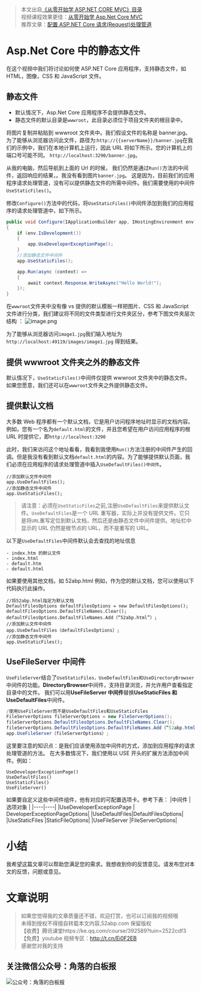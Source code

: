> 本文出自[《从零开始学 ASP.NET CORE MVC》目录](https://www.52abp.com/wiki/mvc/0.1.4/1.Intro) </br>
> 视频课程效果更佳：[从零开始学 Asp.Net Core MVC](https://study.163.com/course/courseMain.htm?courseId=1209215803&share=2&shareId=400000000309007) </br>
> 推荐文章：[配置 ASP.NET Core 请求(Request)处理管道](https://www.52abp.com/wiki/mvc/latest/11.ConfigRequsetPipeline)

# Asp.Net Core 中的静态文件

在这个视频中我们将讨论如何使 ASP.NET Core 应用程序，支持静态文件，如 HTML，图像，CSS 和 JavaScript 文件。

## 静态文件

- 默认情况下，Asp.Net Core 应用程序不会提供静态文件。
- 静态文件的默认目录是`wwwroot`，此目录必须位于项目文件夹的根目录中。

将图片复制并粘贴到 wwwroot 文件夹中。我们假设文件的名称是 banner.jpg。为了能够从浏览器访问此文件，路径为:`http://{{serverName}}/banner.jpg`在我们的示例中，我们在本地计算机上运行，​​ 因此 URL 将如下所示。您的计算机上的端口号可能不同。 `http://localhost:3290/banner.jpg`。

从我的电脑，然后导航到上面的 Url 的时候，
我们仍然是通过`Run()`方法的中间件，返回响应的结果，。我没有看到图片`banner.jpg`。
这是因为，目前我们的应用程序请求处理管道，没有可以提供静态文件的所需中间件。我们需要使用的中间件`UseStaticFiles()`。

修改`Configure()`方法中的代码，将`UseStaticFiles()`中间件添加到我们的应用程序的请求处理管道中，如下所示。

```csharp
public void Configure(IApplicationBuilder app, IHostingEnvironment env)
{
    if (env.IsDevelopment())
    {
        app.UseDeveloperExceptionPage();
    }
    //添加静态文件中间件
    app.UseStaticFiles();

    app.Run(async (context) =>
    {
        await context.Response.WriteAsync("Hello World!");
    });
}

```

在`wwwroot`文件夹中没有像 vs 提供的默认模板一样把图片、CSS 和 JavaScript 文件进行分类，我们建议将不同的文件类型进行文件夹区分，参考下图文件夹层次结构 ：
![image.png](https://upload-images.jianshu.io/upload_images/1979022-a7fc453f618edcf0.png?imageMogr2/auto-orient/strip%7CimageView2/2/w/1240)

为了能够从浏览器访问`image1.jpg`我们输入地址为 `http://localhost:49119/images/image1.jpg` 得到结果。

## 提供 wwwroot 文件夹之外的静态文件

默认情况下，`UseStaticFiles()`中间件仅提供 wwwroot 文件夹中的静态文件。如果您愿意，我们还可以在`wwwroot`文件夹之外提供静态文件。

## 提供默认文档

大多数 Web 程序都有一个默认文档，它是用户访问程序地址时显示的文档内容。例如，您有一个名为`default.html`的文件，并且您希望在用户访问应用程序的根 URL 时提供它，即`http://localhost:3290`

此时，我们来访问这个地址看看，我看到我使用`Run()`方法注册的中间件产生的回调。但是我没有看到默认文档`default.html`的内容。为了能够提供默认页面，我们必须在应用程序的请求处理管道中插入`UseDefaultFiles()中间件`。

```
//添加默认文件中间件
app.UseDefaultFiles();
//添加静态文件中间件
app.UseStaticFiles();
```

> 请注意：必须在`UseStaticFiles`之前,注册`UseDefaultFiles`来提供默认文件。`UseDefaultFiles`是一个 URL 重写器，实际上并没有提供文件。它只是将`URL`重写定位到默认文档，然后还是由静态文件中间件提供。地址栏中显示的 URL 仍然是根节点的 URL，而不是重写的 URL。

以下是`UseDefaultFiles`中间件默认会去查找的地址信息

```
- index.htm 的默认文件
- index.html
- default.htm
- default.html
```

如果要使用其他文档，如 52abp.html 例如，作为您的默认文档，您可以使用以下代码执行此操作。

```
//将52abp.html指定为默认文档
DefaultFilesOptions defaultFilesOptions = new DefaultFilesOptions();
defaultFilesOptions.DefaultFileNames.Clear();
defaultFilesOptions.DefaultFileNames.Add（“52abp.html”）;
//添加默认文件中间件
app.UseDefaultFiles（defaultFilesOptions）;
//添加静态文件中间件
app.UseStaticFiles();
```

## UseFileServer 中间件

`UseFileServer`结合了`UseStaticFiles，UseDefaultFiles和UseDirectoryBrowser`中间件的功能。**DirectoryBrowser**中间件，支持目录浏览，并允许用户查看指定目录中的文件。
我们可以用**UseFileServer 中间件**替换**UseStaticFiles 和 UseDefaultFiles**中间件。

```csharp
/使用UseFileServer而不是UseDefaultFiles和UseStaticFiles
FileServerOptions fileServerOptions = new FileServerOptions();
fileServerOptions.DefaultFilesOptions.DefaultFileNames.Clear();
fileServerOptions.DefaultFilesOptions.DefaultFileNames.Add（“52abp.html”）;
app.UseFileServer（fileServerOptions）;
```

这里要注意的知识点：是我们应该使用添加中间件的方式，添加到应用程序的请求处理管道的方法。
在大多数情况下，我们使用以 USE 开头的扩展方法添加中间件。例如：

```
UseDeveloperExceptionPage()
UseDefaultFiles()
UseStaticFiles()
UseFileServer()
```

如果要自定义这些中间件组件，他有对应的可配置选项卡。参考下表：
|中间件 | 选项对象 |
|----|----|
|UseDeveloperExceptionPage | DeveloperExceptionPageOptions|
|UseDefaultFiles|DefaultFilesOptions|
|UseStaticFiles |StaticFileOptions|
|UseFileServer |FileServerOptions|

# 小结

我希望这篇文章可以帮助您满足您的需求。我想收到你的反馈意见。请发布您对本文的反馈，问题或意见。

# 文章说明

> 如果您觉得我的文章质量还不错，欢迎打赏，也可以订阅我的视频哦 </br>
> 未得到授权不得擅自转载本文内容,52abp.com 保留版权 </br>
> 【收费】腾讯课堂https://ke.qq.com/course/392589?tuin=2522cdf3 </br>
> 【免费】youtube 视频专区：http://t.cn/Ei0F2EB </br>
> 感谢您对我的支持

## 关注微信公众号：角落的白板报

![公众号：角落的白板报](https://upload-images.jianshu.io/upload_images/1979022-f19c505c18160c16.png)
